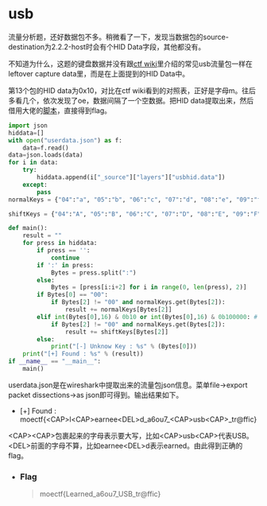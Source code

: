 # usb

流量分析题，还好数据包不多。稍微看了一下，发现当数据包的source- destination为2.2.2-host时会有个HID Data字段，其他都没有。

不知道为什么，这题的键盘数据并没有跟[ctf wiki](https://ctf-wiki.org/misc/traffic/protocols/usb/)里介绍的常见usb流量包一样在leftover capture data里，而是在上面提到的HID Data中。

第13个包的HID data为0x10，对比在ctf wiki看到的对照表，正好是字母m。往后多看几个，依次发现了oe，数据间隔了一个空数据。把HID data提取出来，然后借用大佬的[脚本](https://github.com/WangYihang/UsbKeyboardDataHacker)，直接得到flag。

```python
import json
hiddata=[]
with open("userdata.json") as f:
    data=f.read()
data=json.loads(data)
for i in data:
    try:
        hiddata.append(i["_source"]["layers"]["usbhid.data"])
    except:
        pass
normalKeys = {"04":"a", "05":"b", "06":"c", "07":"d", "08":"e", "09":"f", "0a":"g", "0b":"h", "0c":"i", "0d":"j", "0e":"k", "0f":"l", "10":"m", "11":"n", "12":"o", "13":"p", "14":"q", "15":"r", "16":"s", "17":"t", "18":"u", "19":"v", "1a":"w", "1b":"x", "1c":"y", "1d":"z","1e":"1", "1f":"2", "20":"3", "21":"4", "22":"5", "23":"6","24":"7","25":"8","26":"9","27":"0","28":"<RET>","29":"<ESC>","2a":"<DEL>", "2b":"\t","2c":"<SPACE>","2d":"-","2e":"=","2f":"[","30":"]","31":"\\","32":"<NON>","33":";","34":"'","35":"<GA>","36":",","37":".","38":"/","39":"<CAP>","3a":"<F1>","3b":"<F2>", "3c":"<F3>","3d":"<F4>","3e":"<F5>","3f":"<F6>","40":"<F7>","41":"<F8>","42":"<F9>","43":"<F10>","44":"<F11>","45":"<F12>"}

shiftKeys = {"04":"A", "05":"B", "06":"C", "07":"D", "08":"E", "09":"F", "0a":"G", "0b":"H", "0c":"I", "0d":"J", "0e":"K", "0f":"L", "10":"M", "11":"N", "12":"O", "13":"P", "14":"Q", "15":"R", "16":"S", "17":"T", "18":"U", "19":"V", "1a":"W", "1b":"X", "1c":"Y", "1d":"Z","1e":"!", "1f":"@", "20":"#", "21":"$", "22":"%", "23":"^","24":"&","25":"*","26":"(","27":")","28":"<RET>","29":"<ESC>","2a":"<DEL>", "2b":"\t","2c":"<SPACE>","2d":"_","2e":"+","2f":"{","30":"}","31":"|","32":"<NON>","33":":","34":"\"","35":"<GA>","36":"<","37":">","38":"?","39":"<CAP>","3a":"<F1>","3b":"<F2>", "3c":"<F3>","3d":"<F4>","3e":"<F5>","3f":"<F6>","40":"<F7>","41":"<F8>","42":"<F9>","43":"<F10>","44":"<F11>","45":"<F12>"}

def main():
    result = ""
    for press in hiddata:
        if press == '':
            continue
        if ':' in press:
            Bytes = press.split(":")
        else:
            Bytes = [press[i:i+2] for i in range(0, len(press), 2)]
        if Bytes[0] == "00":
            if Bytes[2] != "00" and normalKeys.get(Bytes[2]):
                result += normalKeys[Bytes[2]]
        elif int(Bytes[0],16) & 0b10 or int(Bytes[0],16) & 0b100000: # shift key is pressed.
            if Bytes[2] != "00" and normalKeys.get(Bytes[2]):
                result += shiftKeys[Bytes[2]]
        else:
            print("[-] Unknow Key : %s" % (Bytes[0]))
    print("[+] Found : %s" % (result))
if __name__ == "__main__":
    main()
```

userdata.json是在wireshark中提取出来的流量包json信息。菜单file->export packet dissections->as json即可得到。输出结果如下。

- [+] Found : moectf{\<CAP>l\<CAP>earnee\<DEL>d_a6ou7_\<CAP>usb\<CAP>_tr@ffic}

\<CAP>\<CAP>包裹起来的字母表示要大写，比如\<CAP>usb\<CAP>代表USB。\<DEL>前面的字母不算，比如earnee\<DEL>d表示earned。由此得到正确的flag。

- ### Flag
  > moectf{Learned_a6ou7_USB_tr@ffic}